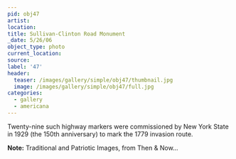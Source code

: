 ```yaml
---
pid: obj47
artist:
location:
title: Sullivan-Clinton Road Monument
_date: 5/26/06
object_type: photo
current_location:
source:
label: '47'
header:
  teaser: /images/gallery/simple/obj47/thumbnail.jpg
  image: /images/gallery/simple/obj47/full.jpg
categories:
  - gallery
  - americana
---
```

Twenty-nine such highway markers were commissioned by New York State in 1929 (the 150th anniversary) to mark the 1779 invasion route.

**Note:**
Traditional and Patriotic Images, from Then & Now...
